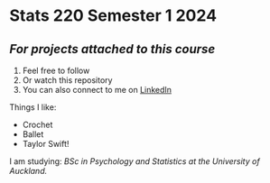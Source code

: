 # **Stats 220 Semester 1 2024**
## *For projects attached to this course*

1. Feel free to follow
2. Or watch this repository
3. You can also connect to me on [LinkedIn](https://www.linkedin.com/in/maryann-x-b2907a293/)

Things I like:
* Crochet
* Ballet
* Taylor Swift!

I am studying:
*BSc in Psychology and Statistics at the University of Auckland.*
